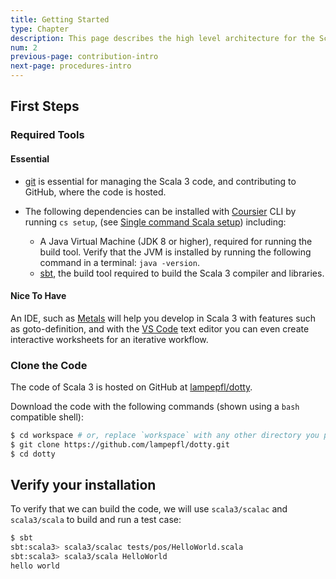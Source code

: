 ```yaml
---
title: Getting Started
type: Chapter
description: This page describes the high level architecture for the Scala 3 compiler.
num: 2
previous-page: contribution-intro
next-page: procedures-intro
---
```


## First Steps

### Required Tools

#### Essential

- [git] is essential for managing the Scala 3 code, and contributing to GitHub, where the code is hosted.

- The following dependencies can be installed with [Coursier] CLI by running `cs setup`, (see
  [Single command Scala setup][cs-setup-blog]) including:
  - A Java Virtual Machine (JDK 8 or higher), required for running the build tool. Verify that the JVM is
    installed by running the following command in a terminal: `java -version`.
  - [sbt], the build tool required to build the Scala 3 compiler and libraries.

#### Nice To Have

An IDE, such as [Metals] will help you develop in Scala 3 with features such as goto-definition,
and with the [VS Code][vs-code] text editor you can even create interactive worksheets for an
iterative workflow.

### Clone the Code
The code of Scala 3 is hosted on GitHub at [lampepfl/dotty].

Download the code with the following commands (shown using a `bash` compatible shell):

```bash
$ cd workspace # or, replace `workspace` with any other directory you prefer
$ git clone https://github.com/lampepfl/dotty.git
$ cd dotty
```

## Verify your installation

To verify that we can build the code, we will use `scala3/scalac` and `scala3/scala` to build
and run a test case:
```bash
$ sbt
sbt:scala3> scala3/scalac tests/pos/HelloWorld.scala
sbt:scala3> scala3/scala HelloWorld
hello world
```


[git]: https://git-scm.com
[cs-setup-blog]: https://alexarchambault.github.io/posts/2020-09-21-cs-setup.html
[sbt]: https://www.scala-sbt.org/
[Metals]: https://scalameta.org/metals/
[Coursier]: https://get-coursier.io/docs/cli-installation
[vs-code]: https://code.visualstudio.com
[lampepfl/dotty]: https://github.com/lampepfl/dotty
